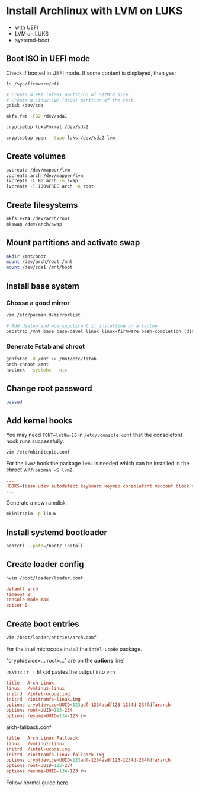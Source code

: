 # Install Archlinux with LVM on LUKS

- with UEFI
- LVM on LUKS
- systemd-boot

## Boot ISO in UEFI mode

Check if booted in UEFI mode. If some content is displayed, then yes:

```sh
ls /sys/firmware/efi
```

```sh
# Create a EFI (ef00) partition of 512MiB size.
# Create a Linux LVM (8e00) parition of the rest.
gdisk /dev/sda

mkfs.fat -F32 /dev/sda1

cryptsetup luksFormat /dev/sda2

cryptsetup open --type luks /dev/sda2 lvm
```

## Create volumes

```sh
pvcreate /dev/mapper/lvm
vgcreate arch /dev/mapper/lvm
lvcreate -L 8G arch -n swap
lvcreate -l 100%FREE arch -n root
```

## Create filesystems

```sh
mkfs.ext4 /dev/arch/root
mkswap /dev/arch/swap
```

## Mount partitions and activate swap

```sh
mkdir /mnt/boot
mount /dev/arch/root /mnt
mount /dev/sda1 /mnt/boot
```

## Install base system

### Chosse a good mirror

```sh
vim /etc/pacman.d/mirrorlist
```

```sh
# Add dialog and wpa_supplicant if installing on a laptop
pacstrap /mnt base base-devel linux linux-firmware bash-completion (dialog wpa_supplicant)
```

### Generate Fstab and chroot

```sh
genfstab -U /mnt >> /mnt/etc/fstab
arch-chroot /mnt
hwclock --systohc --utc
```

## Change root password

```sh
passwd
```

## Add kernel hooks

You may need `FONT=lat9w-16` in `/etc/vconsole.conf` that the consolefont hook runs successfully.

```sh
vim /etc/mkinitcpio.conf
```

For the `lvm2` hook the package `lvm2` is needed which can be installed in
the chroot with `pacman -S lvm2`.

```conf
...
HOOKS=(base udev autodetect keyboard keymap consolefont modconf block encrypt lvm2 filesystems resume fsck)
...
```

Generate a new ramdisk

```sh
mkinitcpio -p linux
```

## Install systemd bootloader

```sh
bootctl --path=/boot/ install
```

## Create loader config

```sh
nvim /boot/loader/loader.conf
```

```conf
default arch
timeout 2
console-mode max
editor 0
```

## Create boot entries

```sh
vim /boot/loader/entries/arch.conf
```

For the intel microcode install the `intel-ucode` package.

"cryptdevice=... root=..." are on the **options** line!

in vim: `:r ! blkid` pastes the output into vim

```conf
title   Arch Linux
linux   /vmlinuz-linux
initrd  /intel-ucode.img
initrd  /initramfs-linux.img
options cryptdevice=UUID=123adf-1234asdf123-1234d-234fdfa:arch
options root=UUID=123-234
options resume=UUID=134-123 rw
```

arch-fallback.conf

```conf
title   Arch Linux Fallback
linux   /vmlinuz-linux
initrd  /intel-ucode.img
initrd  /initramfs-linux-fallback.img
options cryptdevice=UUID=123adf-1234asdf123-1234d-234fdfa:arch
options root=UUID=123-234
options resume=UUID=134-123 rw
```

Follow normal guide [here](/archlinux#set-some-basic-stuff)
